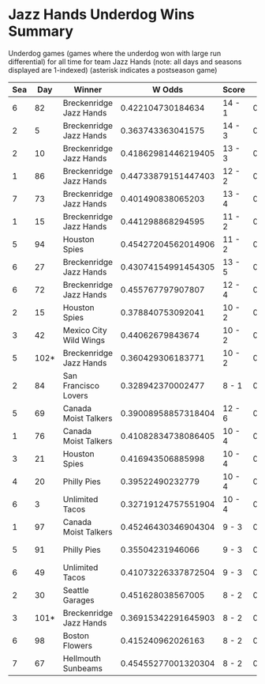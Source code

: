 # Jazz Hands Underdog Wins Summary



Underdog games (games where the underdog won with large run differential) for all time for team Jazz Hands (note: all days and seasons displayed are 1-indexed) (asterisk indicates a postseason game)


| Sea | Day | Winner | W Odds | Score | L Odds | Loser | 
| ------ |------ |------ |------ |------ |------ |------ |
| 6 | 82 | Breckenridge Jazz Hands | 0.422104730184634 | 14 - 1 | 0.5778952698153651 | Houston Spies | 
| 2 | 5 | Breckenridge Jazz Hands | 0.363743363041575 | 14 - 3 | 0.636256636958424 | Canada Moist Talkers | 
| 2 | 10 | Breckenridge Jazz Hands | 0.41862981446219405 | 13 - 3 | 0.5813701855378051 | Hellmouth Sunbeams | 
| 1 | 86 | Breckenridge Jazz Hands | 0.44733879151447403 | 12 - 2 | 0.552661208485525 | Mexico City Wild Wings | 
| 7 | 73 | Breckenridge Jazz Hands | 0.401490838065203 | 13 - 4 | 0.5985091619347961 | New York Millennials | 
| 1 | 15 | Breckenridge Jazz Hands | 0.441298868294595 | 11 - 2 | 0.558701131705404 | Miami Dalé | 
| 5 | 94 | Houston Spies | 0.45427204562014906 | 11 - 2 | 0.54572795437985 | Breckenridge Jazz Hands | 
| 6 | 27 | Breckenridge Jazz Hands | 0.43074154991454305 | 13 - 5 | 0.5692584500854561 | New York Millennials | 
| 6 | 72 | Breckenridge Jazz Hands | 0.455767797907807 | 12 - 4 | 0.544232202092192 | Boston Flowers | 
| 2 | 15 | Houston Spies | 0.378840753092041 | 10 - 2 | 0.6211592469079581 | Breckenridge Jazz Hands | 
| 3 | 42 | Mexico City Wild Wings | 0.44062679843674 | 10 - 2 | 0.5593732015632591 | Breckenridge Jazz Hands | 
| 5 | 102* | Breckenridge Jazz Hands | 0.360429306183771 | 10 - 2 | 0.639570693816228 | Hades Tigers | 
| 2 | 84 | San Francisco Lovers | 0.328942370002477 | 8 - 1 | 0.671057629997522 | Breckenridge Jazz Hands | 
| 5 | 69 | Canada Moist Talkers | 0.39008958857318404 | 12 - 6 | 0.609910411426815 | Breckenridge Jazz Hands | 
| 1 | 76 | Canada Moist Talkers | 0.41082834738086405 | 10 - 4 | 0.5891716526191351 | Breckenridge Jazz Hands | 
| 3 | 21 | Houston Spies | 0.416943506885998 | 10 - 4 | 0.5830564931140011 | Breckenridge Jazz Hands | 
| 4 | 20 | Philly Pies | 0.39522490232779 | 10 - 4 | 0.604775097672209 | Breckenridge Jazz Hands | 
| 6 | 3 | Unlimited Tacos | 0.32719124757551904 | 10 - 4 | 0.67280875242448 | Breckenridge Jazz Hands | 
| 1 | 97 | Canada Moist Talkers | 0.45246430346904304 | 9 - 3 | 0.547535696530956 | Breckenridge Jazz Hands | 
| 5 | 91 | Philly Pies | 0.35504231946066 | 9 - 3 | 0.644957680539339 | Breckenridge Jazz Hands | 
| 6 | 49 | Unlimited Tacos | 0.41073226337872504 | 9 - 3 | 0.5892677366212741 | Breckenridge Jazz Hands | 
| 2 | 30 | Seattle Garages | 0.451628038567005 | 8 - 2 | 0.548371961432994 | Breckenridge Jazz Hands | 
| 3 | 101* | Breckenridge Jazz Hands | 0.36915342291645903 | 8 - 2 | 0.6308465770835401 | Hades Tigers | 
| 6 | 98 | Boston Flowers | 0.415240962026163 | 8 - 2 | 0.584759037973837 | Breckenridge Jazz Hands | 
| 7 | 67 | Hellmouth Sunbeams | 0.45455277001320304 | 8 - 2 | 0.5454472299867961 | Breckenridge Jazz Hands | 


